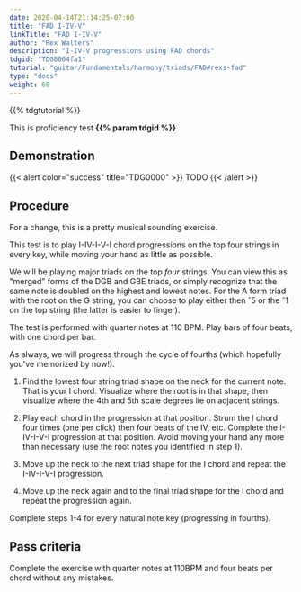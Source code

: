 ```yaml
---
date: 2020-04-14T21:14:25-07:00
title: "FAD I-IV-V"
linkTitle: "FAD I-IV-V"
author: "Rex Walters"
description: "I-IV-V progressions using FAD chords"
tdgid: "TDG0004fa1"
tutorial: "guitar/Fundamentals/harmony/triads/FAD#rexs-fad"
type: "docs"
weight: 60
---
```


{{% tdgtutorial %}}

This is proficiency test **{{% param tdgid %}}**

## Demonstration

{{< alert color="success" title="TDG0000" >}}
TODO
{{< /alert >}}

## Procedure

For a change, this is a pretty musical sounding exercise.

This test is to play I-IV-I-V-I chord progressions on the top four strings in every key, while moving your hand as little as possible.

We will be playing major triads on the top *four* strings. You can view this as "merged" forms of the DGB and GBE triads, or simply recognize that the same note is doubled on the highest and lowest notes. For the A form triad with the root on the G string, you can choose to play either then &circ;5 or the &circ;1 on the top string (the latter is easier to finger).

The test is performed with quarter notes at 110 BPM. Play bars of four beats, with one chord per bar.

As always, we will progress through the cycle of fourths (which hopefully you've memorized by now!).

1. Find the lowest four string triad shape on the neck for the current note. That is your I chord. Visualize where the root is in that shape, then visualize where the 4th and 5th scale degrees lie on adjacent strings.

2. Play each chord in the progression at that position. Strum the I chord four times (one per click) then four beats of the IV, etc. Complete the I-IV-I-V-I progression at that position. Avoid moving your hand any more than necessary (use the root notes you identified in step 1).

3. Move up the neck to the next triad shape for the I chord and repeat the I-IV-I-V-I progression.

4. Move up the neck again and to the final triad shape for the I chord and repeat the progression again.

Complete steps 1-4 for every natural note key (progressing in fourths).


## Pass criteria

Complete the exercise with quarter notes at 110BPM and four beats per chord without any mistakes.
